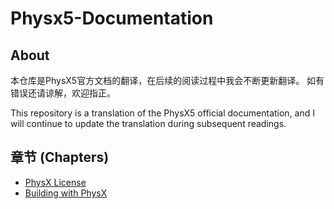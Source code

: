 # Physx5-Documentation

## About

本仓库是PhysX5官方文档的翻译，在后续的阅读过程中我会不断更新翻译。
如有错误还请谅解，欢迎指正。

This repository is a translation of the PhysX5 official documentation, and I will continue to update the translation during subsequent readings.

## 章节 (Chapters)

- [PhysX License](./Chapters/PhysX-License.md)
- [Building with PhysX](./Chapters/Building-with-PhysX.md)
